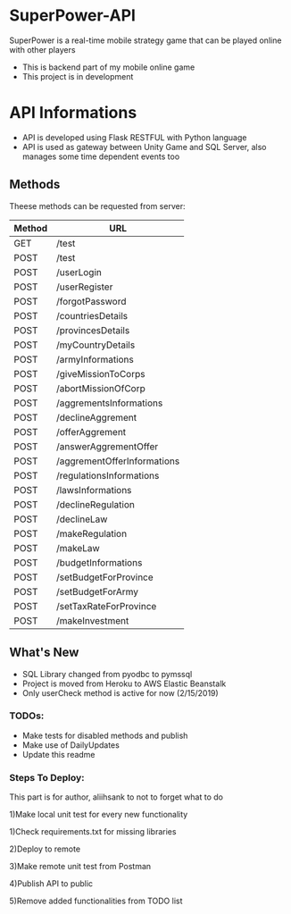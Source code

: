 # SuperPower-API

SuperPower is a real-time mobile strategy game that can be played online with other players

- This is backend part of my mobile online game
- This project is in development

# API Informations

- API is developed using Flask RESTFUL with Python language
- API is used as gateway between Unity Game and SQL Server, also manages some time dependent events too

## Methods ##

Theese methods can be requested from server:

Method | URL 
--- | --- 
GET | /test
POST | /test
POST | /userLogin
POST | /userRegister
POST | /forgotPassword
POST | /countriesDetails
POST | /provincesDetails
POST | /myCountryDetails
POST | /armyInformations
POST | /giveMissionToCorps
POST | /abortMissionOfCorp
POST | /aggrementsInformations
POST | /declineAggrement
POST | /offerAggrement
POST | /answerAggrementOffer
POST | /aggrementOfferInformations
POST | /regulationsInformations
POST | /lawsInformations
POST | /declineRegulation
POST | /declineLaw
POST | /makeRegulation
POST | /makeLaw
POST | /budgetInformations
POST | /setBudgetForProvince
POST | /setBudgetForArmy
POST | /setTaxRateForProvince
POST | /makeInvestment


## What's New ##

- SQL Library changed from pyodbc to pymssql
- Project is moved from Heroku to AWS Elastic Beanstalk
- Only userCheck method is active for now (2/15/2019)


### TODOs: ###

- Make tests for disabled methods and publish
- Make use of DailyUpdates
- Update this readme



### Steps To Deploy: ###

This part is for author, aliihsank to not to forget what to do

1)Make local unit test for every new functionality

1)Check requirements.txt for missing libraries

2)Deploy to remote

3)Make remote unit test from Postman

4)Publish API to public

5)Remove added functionalities from TODO list




